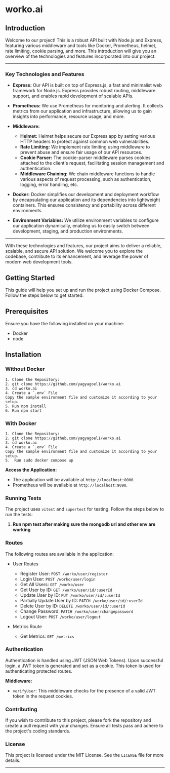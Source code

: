 # worko.ai



## Introduction

Welcome to our project! This is a robust API built with Node.js and Express, featuring various middleware and tools like Docker, Prometheus, helmet, rate limiting, cookie parsing, and more. This introduction will give you an overview of the technologies and features incorporated into our project.

---

### Key Technologies and Features

- **Express:** Our API is built on top of Express.js, a fast and minimalist web framework for Node.js. Express provides robust routing, middleware support, and enables rapid development of scalable APIs.

- **Prometheus:** We use Prometheus for monitoring and alerting. It collects metrics from our application and infrastructure, allowing us to gain insights into performance, resource usage, and more.

- **Middleware:**
  - **Helmet:** Helmet helps secure our Express app by setting various HTTP headers to protect against common web vulnerabilities.
  - **Rate Limiting:** We implement rate limiting using middleware to prevent abuse and ensure fair usage of our API resources.
  - **Cookie Parser:** The cookie-parser middleware parses cookies attached to the client's request, facilitating session management and authentication.
  - **Middleware Chaining:** We chain middleware functions to handle various aspects of request processing, such as authentication, logging, error handling, etc.

- **Docker:** Docker simplifies our development and deployment workflow by encapsulating our application and its dependencies into lightweight containers. This ensures consistency and portability across different environments.

- **Environment Variables:** We utilize environment variables to configure our application dynamically, enabling us to easily switch between development, staging, and production environments.

---

With these technologies and features, our project aims to deliver a reliable, scalable, and secure API solution. We welcome you to explore the codebase, contribute to its enhancement, and leverage the power of modern web development tools.
## Getting Started

This guide will help you set up and run the project using Docker Compose. Follow the steps below to get started.

## Prerequisites

Ensure you have the following installed on your machine:

- Docker
- node

## Installation

### Without Docker

```
1. Clone the Repository:
2. git clone https://github.com/yagyagoel1/worko.ai
3. cd worko.ai
4. Create a `.env` File
Copy the sample environment file and customize it according to your setup.
5. Run npm install
6. Run npm start
```

### With Docker

```
1. Clone the Repository:
2. git clone https://github.com/yagyagoel1/worko.ai
3. cd worko.ai
4. Create a `.env` File
Copy the sample environment file and customize it according to your setup.
5.  Run sudo docker compose up
```

 **Access the Application:**

- The application will be available at `http://localhost:8000`.
- Prometheus will be available at `http://localhost:9090`.


### Running Tests

The project uses `vitest` and `supertest` for testing. Follow the steps below to run the tests:

1. **Run npm test after making sure the mongodb url and other env are working**


### Routes

The following routes are available in the application:

- User Routes
  - Register User: `POST /worko/user/register`
  - Login User: `POST /worko/user/login`
  - Get All Users: `GET /worko/user`
  - Get User by ID: `GET /worko/user/id/:userId`
  - Update User by ID: `PUT /worko/user/id/:userId`
  - Partially Update User by ID: `PATCH /worko/user/id/:userId`
  - Delete User by ID: `DELETE /worko/user/id/:userId`
  - Change Password: `PATCH /worko/user/changepassword`
  - Logout User: `POST /worko/user/logout`

- Metrics Route
  - Get Metrics: `GET /metrics`

### Authentication

Authentication is handled using JWT (JSON Web Tokens). Upon successful login, a JWT token is generated and set as a cookie. This token is used for authenticating protected routes.

**Middleware:**

- `verifyUser`: This middleware checks for the presence of a valid JWT token in the request cookies.

### Contributing

If you wish to contribute to this project, please fork the repository and create a pull request with your changes. Ensure all tests pass and adhere to the project's coding standards.

### License

This project is licensed under the MIT License. See the `LICENSE` file for more details.

---




 

